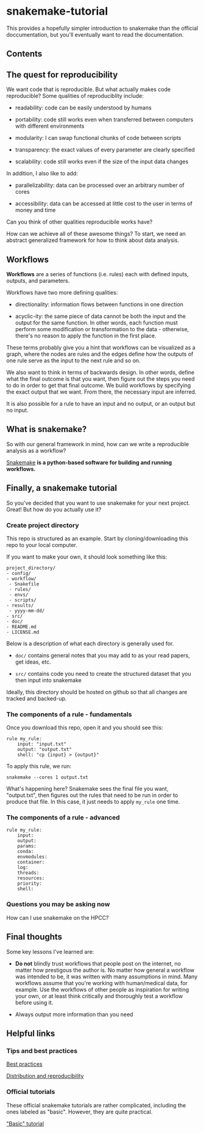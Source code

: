 # snakemake-tutorial

This provides a hopefully simpler introduction to snakemake than the official doccumentation, but you'll eventually want to read the documentation.

## Contents

## The quest for reproducibility

We want code that is reproducible. But what actually makes code reproducible? Some qualities of reproduciblity include:

* readability: code can be easily understood by humans

* portability: code still works even when transferred between computers with different environments

* modularity: I can swap functional chunks of code between scripts

* transparency: the exact values of every parameter are clearly specified

* scalability: code still works even if the size of the input data changes

In addition, I also like to add:

* parallelizability: data can be processed over an arbitrary number of cores

* accessibility: data can be accessed at little cost to the user in terms of money and time

Can you think of other qualities reproducibile works have?

How can we achieve all of these awesome things? To start, we need an abstract generalized framework for how to think about data analysis.
 
## Workflows

**Workflows** are a series of functions (i.e. rules) each with defined inputs, outputs, and parameters.

Workflows have two more defining qualities: 

* directionality: information flows between functions in one direction

* acyclic-ity: the same piece of data cannot be both the input and the output for the same function. In other words, each function must perform some modification or transformation to the data - otherwise, there's no reason to apply the function in the first place. 

These terms probably give you a hint that workflows can be visualized as a graph, where the nodes are rules and the edges define how the outputs of one rule serve as the input to the next rule and so on.

We also want to think in terms of backwards design. In other words, define what the final outcome is that you want, then figure out the steps you need to do in order to get that final outcome. We build workflows by specifying the exact output that we want. From there, the necessary input are inferred.

It is also possible for a rule to have an input and no output, or an output but no input.

## What is snakemake?

So with our general framework in mind, how can we write a reproducible analysis as a workflow?

[Snakemake](https://snakemake.github.io/) **is a python-based software for building and running workflows.**

## Finally, a snakemake tutorial

So you've decided that you want to use snakemake for your next project. Great! But how do you actually use it?

###  Create project directory

This repo is structured as an example. Start by cloning/downloading this repo to your local computer. 

If you want to make your own, it should look something like this:

```
project_directory/
- config/
- workflow/
 - Snakefile
 - rules/
 - envs/
 - scripts/
- results/
 - yyyy-mm-dd/
- src/
- doc/
- README.md
- LICENSE.md
```

Below is a description of what each directory is generally used for.

* `doc/` contains general notes that you may add to as your read papers, get ideas, etc.

* `src/` contains code you need to create the structured dataset that you then input into snakemake 

Ideally, this directory should be hosted on github so that all changes are tracked and backed-up.

### The components of a rule - fundamentals

Once you download this repo, open it and you should see this:

```
rule my_rule:
	input: "input.txt"
	output: "output.txt"
	shell: "cp {input} > {output}"
```

To apply this rule, we run:

`snakemake --cores 1 output.txt`

What's happening here? Snakemake sees the final file you want, "output.txt", then figures out the rules that need to be run in order to produce that file. In this case, it just needs to apply `my_rule` one time.

### The components of a rule - advanced

```
rule my_rule:
	input:
	output:
	params:
	conda:
	envmodules:
	container:
	log:
	threads:
	resources:
	priority:
	shell:
```

### Questions you may be asking now

How can I use snakemake on the HPCC?

## Final thoughts

Some key lessons I've learned are:

* **Do not** blindly trust workflows that people post on the internet, no matter how prestigous the author is. No matter how general a workflow was intended to be, it was written with many assumptions in mind. Many workflows assume that you're working with human/medical data, for example. Use the workflows of other people as inspiration for writing your own, or at least think critically and thoroughly test a workflow before using it.

* Always output more information than you need

## Helpful links

### Tips and best practices

[Best practices](https://snakemake.readthedocs.io/en/stable/snakefiles/best_practices.html)

[Distribution and reproducibility](https://snakemake.readthedocs.io/en/stable/snakefiles/deployment.html)

### Official tutorials

These official snakemake tutorials are rather complicated, including the ones labeled as "basic". However, they are quite practical.

["Basic" tutorial](https://snakemake.readthedocs.io/en/stable/tutorial/short.html)
